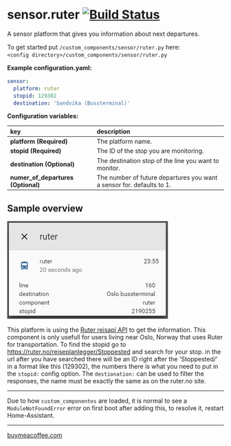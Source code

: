 # sensor.ruter [![Build Status](https://travis-ci.com/custom-components/sensor.ruter.svg?branch=master)](https://travis-ci.com/custom-components/sensor.ruter)

A sensor platform that gives you information about next departures.
  
To get started put `/custom_components/sensor/ruter.py` here:  
`<config directory>/custom_components/sensor/ruter.py`  
  
**Example configuration.yaml:**

```yaml
sensor:
  platform: ruter
  stopid: 129302
  destination: 'Sandvika (Bussterminal)'
```

**Configuration variables:**  
  
key | description  
:--- | :---  
**platform (Required)** | The platform name.  
**stopid (Required)** | The ID of the stop you are monitoring.  
**destination (Optional)** | The destination stop of the line you want to monitor.  
**numer_of_departures (Optional)** | The number of future departures you want a sensor for. defaults to 1.
  
## Sample overview

![Sample overview](overview.png)
  
This platform is using the [Ruter reisapi API](http://reisapi.ruter.no/Help) to get the information.
 This component is only usefull for users living near Oslo, Norway that uses Ruter for transportation.
 To find the stopid go to https://ruter.no/reiseplanlegger/Stoppested and search for your stop.
 in the url after you have searched there will be an ID right after the 'Stoppested/' in a format like this (129302), the numbers there is what you need to put in the `stopid:` config option.
 The `destionation:` can be used to filter the responses, the name must be exactly the same as on the ruter.no site.  
  
***
Due to how `custom_componentes` are loaded, it is normal to see a `ModuleNotFoundError` error on first boot after adding this, to resolve it, restart Home-Assistant.

***

[buymeacoffee.com](https://www.buymeacoffee.com/ludeeus)
